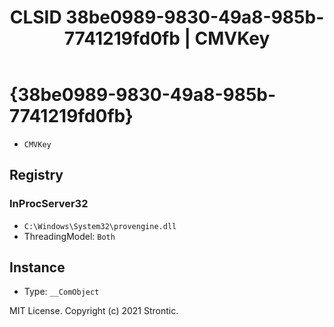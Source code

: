 ﻿---
title: "CLSID 38be0989-9830-49a8-985b-7741219fd0fb | CMVKey"
excerpt: What is COM-Object CLSID 38be0989-9830-49a8-985b-7741219fd0fb?
---

# {38be0989-9830-49a8-985b-7741219fd0fb}

* `CMVKey`

## Registry


### InProcServer32

* `C:\Windows\System32\provengine.dll`
* ThreadingModel: `Both`

## Instance

* Type: `__ComObject`

MIT License. Copyright (c) 2021 Strontic.


